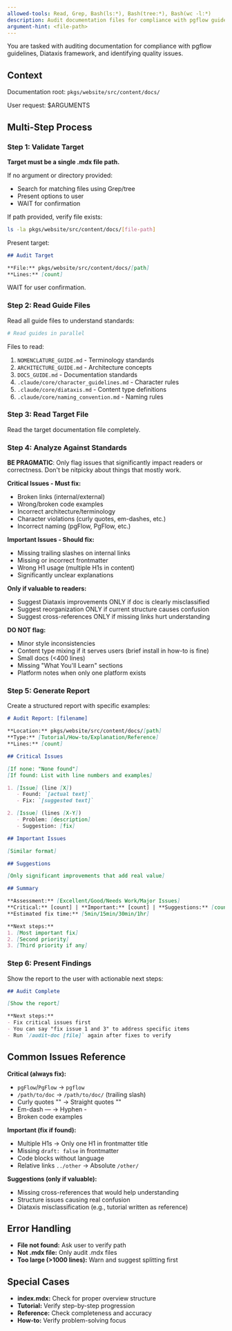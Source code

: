 ```yaml
---
allowed-tools: Read, Grep, Bash(ls:*), Bash(tree:*), Bash(wc -l:*)
description: Audit documentation files for compliance with pgflow guidelines and Diataxis
argument-hint: <file-path>
---
```


You are tasked with auditing documentation for compliance with pgflow guidelines, Diataxis framework, and identifying quality issues.

## Context

Documentation root: `pkgs/website/src/content/docs/`

User request:
<request>
$ARGUMENTS
</request>

## Multi-Step Process

### Step 1: Validate Target

**Target must be a single .mdx file path.**

If no argument or directory provided:
- Search for matching files using Grep/tree
- Present options to user
- WAIT for confirmation

If path provided, verify file exists:
```bash
ls -la pkgs/website/src/content/docs/[file-path]
```

Present target:
```markdown
## Audit Target

**File:** pkgs/website/src/content/docs/[path]
**Lines:** [count]
```

WAIT for user confirmation.

### Step 2: Read Guide Files

Read all guide files to understand standards:

```bash
# Read guides in parallel
```

Files to read:
1. `NOMENCLATURE_GUIDE.md` - Terminology standards
2. `ARCHITECTURE_GUIDE.md` - Architecture concepts
3. `DOCS_GUIDE.md` - Documentation standards
4. `.claude/core/character_guidelines.md` - Character rules
5. `.claude/core/diataxis.md` - Content type definitions
6. `.claude/core/naming_convention.md` - Naming rules

### Step 3: Read Target File

Read the target documentation file completely.

### Step 4: Analyze Against Standards

**BE PRAGMATIC**: Only flag issues that significantly impact readers or correctness. Don't be nitpicky about things that mostly work.

**Critical Issues - Must fix:**
- Broken links (internal/external)
- Wrong/broken code examples
- Incorrect architecture/terminology
- Character violations (curly quotes, em-dashes, etc.)
- Incorrect naming (pgFlow, PgFlow, etc.)

**Important Issues - Should fix:**
- Missing trailing slashes on internal links
- Missing or incorrect frontmatter
- Wrong H1 usage (multiple H1s in content)
- Significantly unclear explanations

**Only if valuable to readers:**
- Suggest Diataxis improvements ONLY if doc is clearly misclassified
- Suggest reorganization ONLY if current structure causes confusion
- Suggest cross-references ONLY if missing links hurt understanding

**DO NOT flag:**
- Minor style inconsistencies
- Content type mixing if it serves users (brief install in how-to is fine)
- Small docs (<400 lines)
- Missing "What You'll Learn" sections
- Platform notes when only one platform exists

### Step 5: Generate Report

Create a structured report with specific examples:

```markdown
# Audit Report: [filename]

**Location:** pkgs/website/src/content/docs/[path]
**Type:** [Tutorial/How-to/Explanation/Reference]
**Lines:** [count]

## Critical Issues

[If none: "None found"]
[If found: List with line numbers and examples]

1. [Issue] (line [X])
   - Found: `[actual text]`
   - Fix: `[suggested text]`

2. [Issue] (lines [X-Y])
   - Problem: [description]
   - Suggestion: [fix]

## Important Issues

[Similar format]

## Suggestions

[Only significant improvements that add real value]

## Summary

**Assessment:** [Excellent/Good/Needs Work/Major Issues]
**Critical:** [count] | **Important:** [count] | **Suggestions:** [count]
**Estimated fix time:** [5min/15min/30min/1hr]

**Next steps:**
1. [Most important fix]
2. [Second priority]
3. [Third priority if any]
```

### Step 6: Present Findings

Show the report to the user with actionable next steps:

```markdown
## Audit Complete

[Show the report]

**Next steps:**
- Fix critical issues first
- You can say "fix issue 1 and 3" to address specific items
- Run `/audit-doc [file]` again after fixes to verify
```

## Common Issues Reference

**Critical (always fix):**
- `pgFlow`/`PgFlow` → `pgflow`
- `/path/to/doc` → `/path/to/doc/` (trailing slash)
- Curly quotes "" → Straight quotes ""
- Em-dash — → Hyphen -
- Broken code examples

**Important (fix if found):**
- Multiple H1s → Only one H1 in frontmatter title
- Missing `draft: false` in frontmatter
- Code blocks without language
- Relative links `../other` → Absolute `/other/`

**Suggestions (only if valuable):**
- Missing cross-references that would help understanding
- Structure issues causing real confusion
- Diataxis misclassification (e.g., tutorial written as reference)

## Error Handling

- **File not found:** Ask user to verify path
- **Not .mdx file:** Only audit .mdx files
- **Too large (>1000 lines):** Warn and suggest splitting first

## Special Cases

- **index.mdx:** Check for proper overview structure
- **Tutorial:** Verify step-by-step progression
- **Reference:** Check completeness and accuracy
- **How-to:** Verify problem-solving focus
